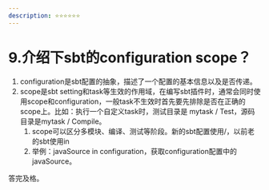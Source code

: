 ```yaml
---
description: ⭐️⭐️⭐️⭐️⭐️⭐️
---
```


# 9.介绍下sbt的configuration scope？

1. configuration是sbt配置的抽象，描述了一个配置的基本信息以及是否传递。
2. scope是sbt setting和task等生效的作用域，在编写sbt插件时，通常会同时使用scope和configuration，一般task不生效时首先要先排除是否在正确的scope上。比如：执行一个自定义task时，测试目录是 mytask /  Test，源码目录是mytask  / Compile。
   1. scope可以区分多模块、编译、测试等阶段。新的sbt配置使用/，以前老的sbt使用in
   2. 举例：javaSource in configuration，获取configuration配置中的javaSource。



答完及格。
